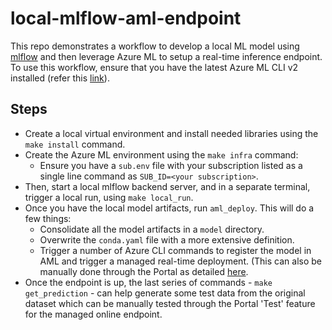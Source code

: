 # local-mlflow-aml-endpoint
This repo demonstrates a workflow to develop a local ML model using [mlflow](https://mlflow.org) and then
leverage Azure ML to setup a real-time inference endpoint. To use this workflow, ensure that you have the
latest Azure ML CLI v2 installed (refer this [link](https://learn.microsoft.com/en-us/azure/machine-learning/how-to-configure-cli?tabs=public)).

## Steps
- Create a local virtual environment and install needed libraries using the `make install` command.
- Create the Azure ML environment using the `make infra` command:
  - Ensure you have a `sub.env` file with your subscription listed as a single line command as `SUB_ID=<your
     subscription>`.
- Then, start a local mlflow backend server, and in a separate terminal, trigger a local run, using `make local_run`.
- Once you have the local model artifacts, run `aml_deploy`. This will do a few things:
  - Consolidate all the model artifacts in a `model` directory.
  - Overwrite the `conda.yaml` file with a more extensive definition.
  - Trigger a number of Azure CLI commands to register the model in AML and trigger a managed real-time
     deployment. (This can also be manually done through the Portal as detailed [here](https://learn.microsoft.com/en-us/azure/machine-learning/how-to-deploy-mlflow-models?tabs=fromlocal%2Cmir%2Ccli).
- Once the endpoint is up, the last series of commands - `make get_prediction` - can help generate some test data
   from the original dataset which can be manually tested through the Portal 'Test' feature for the
   managed online endpoint.
